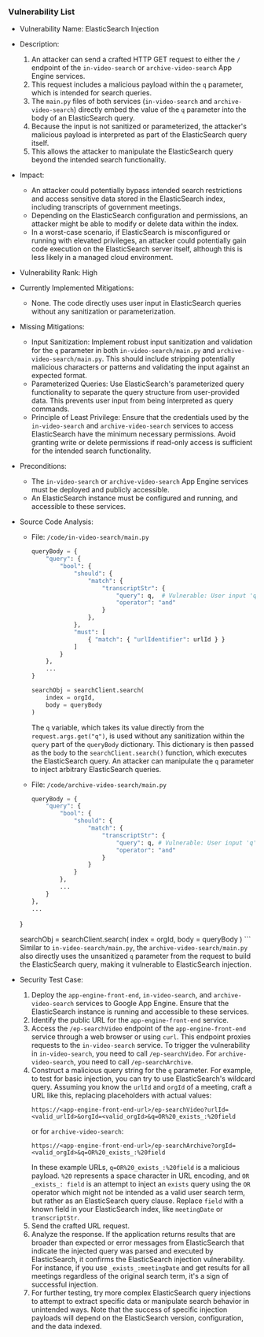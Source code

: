 ### Vulnerability List

- Vulnerability Name: ElasticSearch Injection
- Description:
    1. An attacker can send a crafted HTTP GET request to either the `/` endpoint of the `in-video-search` or `archive-video-search` App Engine services.
    2. This request includes a malicious payload within the `q` parameter, which is intended for search queries.
    3. The `main.py` files of both services (`in-video-search` and `archive-video-search`) directly embed the value of the `q` parameter into the body of an ElasticSearch query.
    4. Because the input is not sanitized or parameterized, the attacker's malicious payload is interpreted as part of the ElasticSearch query itself.
    5. This allows the attacker to manipulate the ElasticSearch query beyond the intended search functionality.
- Impact:
    - An attacker could potentially bypass intended search restrictions and access sensitive data stored in the ElasticSearch index, including transcripts of government meetings.
    - Depending on the ElasticSearch configuration and permissions, an attacker might be able to modify or delete data within the index.
    - In a worst-case scenario, if ElasticSearch is misconfigured or running with elevated privileges, an attacker could potentially gain code execution on the ElasticSearch server itself, although this is less likely in a managed cloud environment.
- Vulnerability Rank: High
- Currently Implemented Mitigations:
    - None. The code directly uses user input in ElasticSearch queries without any sanitization or parameterization.
- Missing Mitigations:
    - Input Sanitization: Implement robust input sanitization and validation for the `q` parameter in both `in-video-search/main.py` and `archive-video-search/main.py`. This should include stripping potentially malicious characters or patterns and validating the input against an expected format.
    - Parameterized Queries: Use ElasticSearch's parameterized query functionality to separate the query structure from user-provided data. This prevents user input from being interpreted as query commands.
    - Principle of Least Privilege: Ensure that the credentials used by the `in-video-search` and `archive-video-search` services to access ElasticSearch have the minimum necessary permissions. Avoid granting write or delete permissions if read-only access is sufficient for the intended search functionality.
- Preconditions:
    - The `in-video-search` or `archive-video-search` App Engine services must be deployed and publicly accessible.
    - An ElasticSearch instance must be configured and running, and accessible to these services.
- Source Code Analysis:
    - File: `/code/in-video-search/main.py`
        ```python
        queryBody = {
            "query": {
                "bool": {
                    "should": {
                        "match": {
                            "transcriptStr": {
                                "query": q,  # Vulnerable: User input 'q' is directly embedded in the query
                                "operator": "and"
                            }
                        },
                    },
                    "must": [
                        { "match": { "urlIdentifier": urlId } }
                    ]
                }
            },
            ...
        }

        searchObj = searchClient.search(
            index = orgId,
            body = queryBody
        )
        ```
        The `q` variable, which takes its value directly from the `request.args.get("q")`, is used without any sanitization within the `query` part of the `queryBody` dictionary. This dictionary is then passed as the `body` to the `searchClient.search()` function, which executes the ElasticSearch query. An attacker can manipulate the `q` parameter to inject arbitrary ElasticSearch queries.

    - File: `/code/archive-video-search/main.py`
        ```python
        queryBody = {
            "query": {
                "bool": {
                    "should": {
                        "match": {
                            "transcriptStr": {
                                "query": q, # Vulnerable: User input 'q' is directly embedded in the query
                                "operator": "and"
                            }
                        }
                    }
                },
                ...
            }
        },
        ...
    }

    searchObj = searchClient.search(
        index = orgId,
        body = queryBody
    )
        ```
        Similar to `in-video-search/main.py`, the `archive-video-search/main.py` also directly uses the unsanitized `q` parameter from the request to build the ElasticSearch query, making it vulnerable to ElasticSearch injection.

- Security Test Case:
    1. Deploy the `app-engine-front-end`, `in-video-search`, and `archive-video-search` services to Google App Engine. Ensure that the ElasticSearch instance is running and accessible to these services.
    2. Identify the public URL for the `app-engine-front-end` service.
    3. Access the `/ep-searchVideo` endpoint of the `app-engine-front-end` service through a web browser or using `curl`. This endpoint proxies requests to the `in-video-search` service. To trigger the vulnerability in `in-video-search`, you need to call `/ep-searchVideo`. For `archive-video-search`, you need to call `/ep-searchArchive`.
    4. Construct a malicious query string for the `q` parameter. For example, to test for basic injection, you can try to use ElasticSearch's wildcard query. Assuming you know the `urlId` and `orgId` of a meeting, craft a URL like this, replacing placeholders with actual values:
        ```
        https://<app-engine-front-end-url>/ep-searchVideo?urlId=<valid_urlId>&orgId=<valid_orgId>&q=OR%20_exists_:%20field
        ```
        or for `archive-video-search`:
        ```
        https://<app-engine-front-end-url>/ep-searchArchive?orgId=<valid_orgId>&q=OR%20_exists_:%20field
        ```
        In these example URLs, `q=OR%20_exists_:%20field` is a malicious payload. `%20` represents a space character in URL encoding, and `OR _exists_: field` is an attempt to inject an `exists` query using the `OR` operator which might not be intended as a valid user search term, but rather as an ElasticSearch query clause. Replace `field` with a known field in your ElasticSearch index, like `meetingDate` or `transcriptStr`.
    5. Send the crafted URL request.
    6. Analyze the response. If the application returns results that are broader than expected or error messages from ElasticSearch that indicate the injected query was parsed and executed by ElasticSearch, it confirms the ElasticSearch injection vulnerability. For instance, if you use `_exists_:meetingDate` and get results for all meetings regardless of the original search term, it's a sign of successful injection.
    7. For further testing, try more complex ElasticSearch query injections to attempt to extract specific data or manipulate search behavior in unintended ways. Note that the success of specific injection payloads will depend on the ElasticSearch version, configuration, and the data indexed.